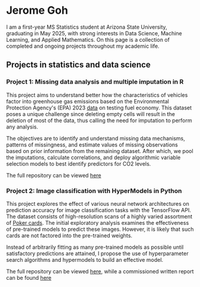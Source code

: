 # Jerome Goh

I am a first-year MS Statistics student at Arizona State University, graduating in May 2025, with strong interests in Data Science, Machine Learning, and Applied Mathematics. On this page is a collection of completed and ongoing projects throughout my academic life.

## Projects in statistics and data science

### Project 1: Missing data analysis and multiple imputation in R
This project aims to understand better how the characteristics of vehicles factor into greenhouse gas emissions based on the Environmental Protection Agency's (EPA) 2023 [data](https://www.epa.gov/compliance-and-fuel-economy-data/data-cars-used-testing-fuel-economy) on testing fuel economy. This dataset poses a unique challenge since deleting empty cells will result in the deletion of most of the data, thus calling the need for imputation to perform any analysis.

The objectives are to identify and understand missing data mechanisms, patterns of missingness, and estimate values of missing observations based on prior information from the remaining dataset. After which, we pool the imputations, calculate correlations, and deploy algorithmic variable selection models to best identify predictors for CO2 levels. 

The full repository can be viewed [here](https://github.com/jerome-goh/Multiple_Imputation)

### Project 2: Image classification with HyperModels in Python

This project explores the effect of various neural network architectures on prediction accuracy for image classification tasks with the TensorFlow API. The dataset consists of high-resolution scans of a highly varied assortment of [Poker cards](https://www.kaggle.com/datasets/gpiosenka/cards-image-datasetclassification/data). The initial exploratory analysis examines the effectiveness of pre-trained models to predict these images. However, it is likely that such cards are not factored into the pre-trained weights. 

Instead of arbitrarily fitting as many pre-trained models as possible until satisfactory predictions are attained, I propose the use of hyperparameter search algorithms and hypermodels to build an effective model.

The full repository can be viewed [here](https://github.com/jerome-goh/DL_CNN), while a commissioned written report can be found [here](https://github.com/jerome-goh/DL_CNN_PY/blob/main/STP598_FinalProject.pdf)
